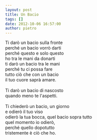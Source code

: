 ```yaml
---
layout: post
title: Un Bacio
tags: []
date: 2012-10-06 16:57:00
author: pietro
---
```

Ti darò un bacio sulla fronte<br/>perché un bacio vorrò darti<br/>perché questo e solo questo<br/>ho tra le mani da donarti<br/>ti darò un bacio tra le mani<br/>perché tu ci possa fare<br/>tutto ciò che con un bacio<br/>il tuo cuore saprà amare.<br/><br/>Ti darò un bacio di nascosto<br/>quando meno te l'aspetti.<br/><br/>Ti chiederò un bacio, un giorno<br/>e odierò il tuo viso<br/>odierò la tua bocca, quel bacio sopra tutto<br/>quel momento io odierò,<br/>perché quello dopotutto<br/>tristemente è ciò che ho.<br/><br/>
